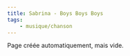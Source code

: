 ```yaml
---
title: Sabrina - Boys Boys Boys
tags:
    - musique/chanson
---
```


Page créée automatiquement, mais vide.
